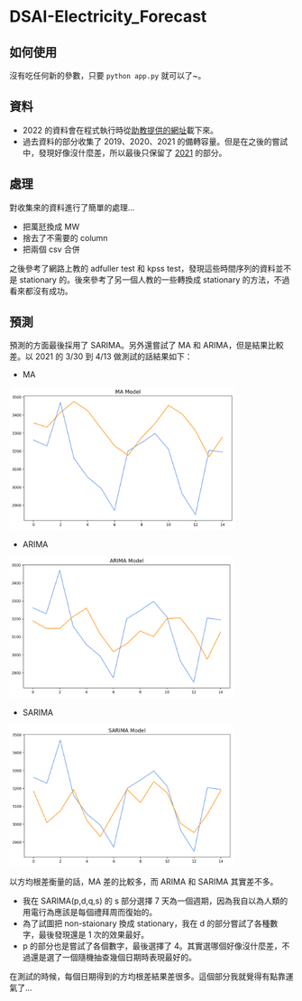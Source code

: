 # DSAI-Electricity_Forecast

## 如何使用
沒有吃任何新的參數，只要 ```python app.py``` 就可以了~。

## 資料
- 2022 的資料會在程式執行時從[助教提供的網址](https://data.taipower.com.tw/opendata/apply/file/d006002/本年度每日尖峰備轉容量率.csv)載下來。
- 過去資料的部分收集了 2019、2020、2021 的備轉容量。但是在之後的嘗試中，發現好像沒什麼差，所以最後只保留了 [2021](data2021.csv) 的部分。

## 處理
對收集來的資料進行了簡單的處理...
- 把萬瓩換成 MW
- 捨去了不需要的 column
- 把兩個 csv 合併

之後參考了網路上教的 adfuller test 和 kpss test，發現這些時間序列的資料並不是 stationary 的。後來參考了另一個人教的一些轉換成 stationary 的方法，不過看來都沒有成功。

## 預測
預測的方面最後採用了 SARIMA。另外還嘗試了 MA 和 ARIMA，但是結果比較差。以 2021 的 3/30 到 4/13 做測試的話結果如下：
- MA
<img src="MA.png" alt="(圖)MA" width="400">

- ARIMA
<img src="ARIMA.png" alt="(圖)ARIMA" width="400">

- SARIMA
<img src="SARIMA.png" alt="(圖)SARIMA" width="400">

以方均根差衡量的話，MA 差的比較多，而 ARIMA 和 SARIMA 其實差不多。
- 我在 SARIMA(p,d,q,s) 的 s 部分選擇 7 天為一個週期，因為我自以為人類的用電行為應該是每個禮拜周而復始的。
- 為了試圖把 non-staionary 換成 stationary，我在 d 的部分嘗試了各種數字，最後發現還是 1 次的效果最好。
- p 的部分也是嘗試了各個數字，最後選擇了 4。其實選哪個好像沒什麼差，不過還是選了一個隨機抽查幾個日期時表現最好的。

在測試的時候，每個日期得到的方均根差結果差很多。這個部分我就覺得有點靠運氣了...
